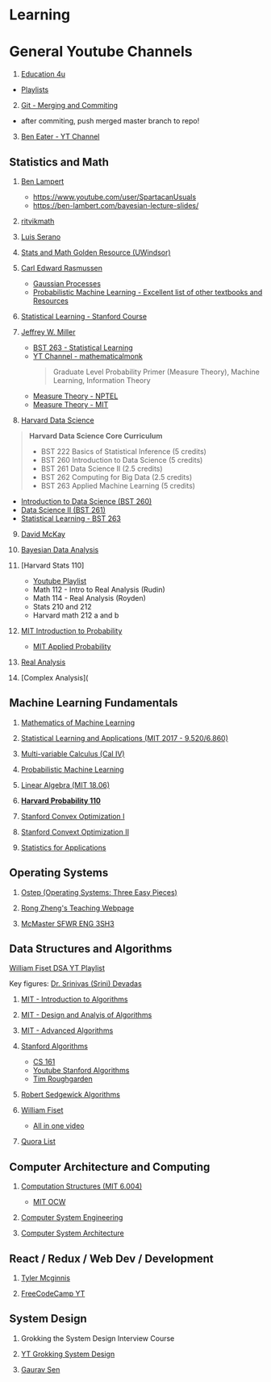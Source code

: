 # Learning

# General Youtube Channels

1) [Education 4u](https://www.youtube.com/channel/UCKS34cSMNaXaySe2xgXH-3A)
  - [Playlists](https://www.youtube.com/channel/UCKS34cSMNaXaySe2xgXH-3A/playlists)

2) [Git - Merging and Commiting](https://www.thegeekstuff.com/2019/03/git-create-dev-branch-and-merge/)
  - after commiting, push merged master branch to repo!
  
3) [Ben Eater - YT Channel](https://www.youtube.com/channel/UCS0N5baNlQWJCUrhCEo8WlA)

## Statistics and Math

1) [Ben Lampert](https://ben-lambert.com/about/)
   - https://www.youtube.com/user/SpartacanUsuals
   - https://ben-lambert.com/bayesian-lecture-slides/

2) [ritvikmath](https://www.youtube.com/channel/UCUcpVoi5KkJmnE3bvEhHR0Q/featured)

3) [Luis Serano](https://www.youtube.com/channel/UCgBncpylJ1kiVaPyP-PZauQ)

4) [Stats and Math Golden Resource (UWindsor)](http://web2.uwindsor.ca/math/hlynka/statcourses.html)

5) [Carl Edward Rasmussen](http://mlg.eng.cam.ac.uk/carl/)
   - [Gaussian Processes](http://gaussianprocess.org/)
   - [Probabilistic Machine Learning - Excellent list of other textbooks and Resources](http://mlg.eng.cam.ac.uk/teaching/4f13/1920/)

6) [Statistical Learning - Stanford Course](https://lagunita.stanford.edu/courses/HumanitiesSciences/StatLearning/Winter2016/about)

7) [Jeffrey W. Miller](http://jwmi.github.io/teaching.html)
   - [BST 263 - Statistical Learning](http://jwmi.github.io/SL/index.html)
   - [YT Channel - mathematicalmonk](https://www.youtube.com/user/mathematicalmonk)
      > Graduate Level Probability Primer (Measure Theory), Machine Learning, Information Theory
   - [Measure Theory - NPTEL](https://nptel.ac.in/courses/111101005/)
   - [Measure Theory - MIT](https://ocw.mit.edu/courses/mathematics/18-125-measure-and-integration-fall-2003/)
   
8) [Harvard Data Science](https://www.hsph.harvard.edu/health-data-science/program/)
> **Harvard Data Science Core Curriculum**
   >- BST 222    Basics of Statistical Inference (5 credits)
   >- BST 260    Introduction to Data Science (5 credits)
   >- BST 261    Data Science II (2.5 credits)
   >- BST 262    Computing for Big Data (2.5 credits)
   >- BST 263    Applied Machine Learning (5 credits)
   - [Introduction to Data Science (BST 260)](https://datasciencelabs.github.io/)
   - [Data Science II (BST 261)](https://github.com/hmattie/BST261Spring2018)
   - [Statistical Learning - BST 263](http://jwmi.github.io/SL/index.html)
   
9) [David McKay](http://www.inference.org.uk/mackay/itila/)

10) [Bayesian Data Analysis](http://www.stat.columbia.edu/~gelman/book/)

11) [Harvard Stats 110]
    - [Youtube Playlist](https://www.youtube.com/watch?v=dzFf3r1yph8&list=PLLVplP8OIVc8EktkrD3Q8td0GmId7DjW0)
    - Math 112 - Intro to Real Analysis (Rudin)
    - Math 114 - Real Analysis (Royden)
    - Stats 210 and 212 
    - Harvard math 212 a and b
12) [MIT Introduction to Probability](https://www.youtube.com/watch?v=1uW3qMFA9Ho&list=PLUl4u3cNGP60hI9ATjSFgLZpbNJ7myAg6)
    - [MIT Applied Probability](https://www.youtube.com/watch?v=j9WZyLZCBzs&list=PLUl4u3cNGP61MdtwGTqZA0MreSaDybji8)
    
13) [Real Analysis](https://www.youtube.com/watch?v=a0JNGx0Da8k&list=PLXQazrgmw67EeQFcVW-oNoFBbtvGLUE3Y)

14) [Complex Analysis](
## Machine Learning Fundamentals

1) [Mathematics of Machine Learning](https://ocw.mit.edu/courses/mathematics/18-657-mathematics-of-machine-learning-fall-2015/)

2) [Statistical Learning and Applications (MIT 2017 - 9.520/6.860)](http://www.mit.edu/~9.520/fall17/)

3) [Multi-variable Calculus (Cal IV)](https://ocw.mit.edu/courses/mathematics/18-02sc-multivariable-calculus-fall-2010/)

4) [Probabilistic Machine Learning](http://mlg.eng.cam.ac.uk/teaching/4f13/1920/)

5) [Linear Algebra (MIT 18.06)](https://ocw.mit.edu/courses/mathematics/18-06-linear-algebra-spring-2010/)

6) [**Harvard Probability 110**](https://projects.iq.harvard.edu/stat110/home)

7) [Stanford Convex Optimization I](http://web.stanford.edu/class/ee364a/)

8) [Stanford Convext Optimization II](http://web.stanford.edu/class/ee364b/)

9) [Statistics for Applications](https://ocw.mit.edu/courses/mathematics/18-650-statistics-for-applications-fall-2016/)

## Operating Systems

1) [Ostep (Operating Systems: Three Easy Pieces)](http://pages.cs.wisc.edu/~remzi/OSTEP/)

2) [Rong Zheng's Teaching Webpage](http://www.cas.mcmaster.ca/~rzheng/teaching.html#3340sp10)

3) [McMaster SFWR ENG 3SH3](https://www.cas.mcmaster.ca/~qiao/courses/cs3mh3/index.html)

## Data Structures and Algorithms

[William Fiset DSA YT Playlist](https://www.youtube.com/playlist?list=PLDV1Zeh2NRsB6SWUrDFW2RmDotAfPbeHu)

Key figures:
[Dr. Srinivas (Srini) Devadas](https://people.csail.mit.edu/devadas/)

1) [MIT - Introduction to Algorithms](https://ocw.mit.edu/courses/electrical-engineering-and-computer-science/6-006-introduction-to-algorithms-fall-2011/)

2) [MIT - Design and Analyis of Algorithms](https://ocw.mit.edu/courses/electrical-engineering-and-computer-science/6-046j-design-and-analysis-of-algorithms-spring-2015/index.htm)

3) [MIT - Advanced Algorithms](https://ocw.mit.edu/courses/electrical-engineering-and-computer-science/6-854j-advanced-algorithms-fall-2008/)

4) [Stanford Algorithms](https://lagunita.stanford.edu/courses/course-v1:Engineering+Algorithms1+SelfPaced/about)
   - [CS 161](http://web.stanford.edu/class/cs161/schedule.html)
   - [Youtube Stanford Algorithms](https://www.youtube.com/channel/UCH4s4ek5zqNvct5oy9_jd_g/playlists)
   - [Tim Roughgarden](http://timroughgarden.org/videos.html)

5) [Robert Sedgewick Algorithms](https://algs4.cs.princeton.edu/home/)

6) [William Fiset](https://www.youtube.com/user/purpongie)
   - [All in one video](https://www.youtube.com/watch?v=RBSGKlAvoiM)

7) [Quora List](https://www.quora.com/What-are-the-best-courses-on-algorithms-and-data-structures-by-Stanford-for-professionals)

## Computer Architecture and Computing

1) [Computation Structures (MIT 6.004)](https://computationstructures.org/)
   - [MIT OCW](https://ocw.mit.edu/courses/electrical-engineering-and-computer-science/6-004-computation-structures-spring-2009/)

2) [Computer System Engineering](https://ocw.mit.edu/courses/electrical-engineering-and-computer-science/6-033-computer-system-engineering-spring-2018/)

3) [Computer System Architecture](https://ocw.mit.edu/courses/electrical-engineering-and-computer-science/6-823-computer-system-architecture-fall-2005/)

## React / Redux / Web Dev / Development

1) [Tyler Mcginnis](https://tylermcginnis.com/courses/redux/)

2) [FreeCodeCamp YT](https://www.youtube.com/channel/UC8butISFwT-Wl7EV0hUK0BQ)

## System Design 
1) Grokking the System Design Interview Course

2) [YT Grokking System Design](https://www.youtube.com/playlist?list=PL73KFetZlkJSZ9vTDSJ1swZhe6CIYkqTL)

3) [Gaurav Sen](https://www.youtube.com/channel/UCRPMAqdtSgd0Ipeef7iFsKw)
